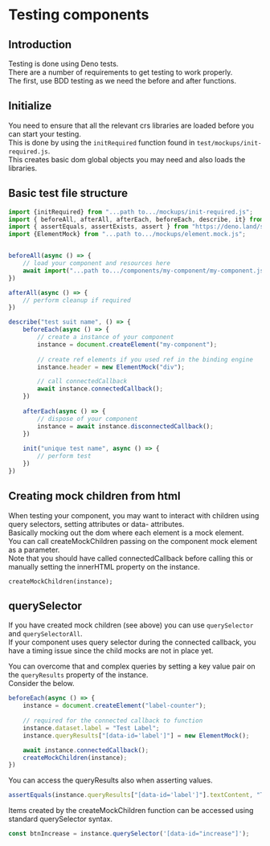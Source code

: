 # Testing components

## Introduction
Testing is done using Deno tests.  
There are a number of requirements to get testing to work properly.  
The first, use BDD testing as we need the before and after functions.

## Initialize
You need to ensure that all the relevant crs libraries are loaded before you can start your testing.  
This is done by using the `initRequired` function found in `test/mockups/init-required.js`.  
This creates basic dom global objects you may need and also loads the libraries.

## Basic test file structure

```js
import {initRequired} from "...path to.../mockups/init-required.js";
import { beforeAll, afterAll, afterEach, beforeEach, describe, it} from "https://deno.land/std@0.157.0/testing/bdd.ts";
import { assertEquals, assertExists, assert } from "https://deno.land/std@0.149.0/testing/asserts.ts";
import {ElementMock} from "...path to.../mockups/element.mock.js";


beforeAll(async () => {
    // load your component and resources here
    await import("...path to.../components/my-component/my-component.js");
})

afterAll(async () => {
    // perform cleanup if required
})

describe("test suit name", () => {
    beforeEach(async () => {
        // create a instance of your component
        instance = document.createElement("my-component");
        
        // create ref elements if you used ref in the binding engine
        instance.header = new ElementMock("div");

        // call connectedCallback
        await instance.connectedCallback();
    })
    
    afterEach(async () => {
        // dispose of your component
        instance = await instance.disconnectedCallback();
    })
    
    init("unique test name", async () => {
        // perform test
    })
})
```

## Creating mock children from html

When testing your component, you may want to interact with children using query selectors, setting attributes or data- attributes.    
Basically mocking out the dom where each element is a mock element.  
You can call createMockChildren passing on the component mock element as a parameter.  
Note that you should have called connectedCallback before calling this or manually setting the innerHTML property on the instance.

`createMockChildren(instance);`

## querySelector

If you have created mock children (see above) you can use `querySelector` and `querySelectorAll`.  
If your component uses query selector during the connected callback, you have a timing issue since the child mocks are not in place yet.

You can overcome that and complex queries by setting a key value pair on the `queryResults` property of the instance.  
Consider the below.  

```js
beforeEach(async () => {
    instance = document.createElement("label-counter");
    
    // required for the connected callback to function
    instance.dataset.label = "Test Label";
    instance.queryResults["[data-id='label']"] = new ElementMock();

    await instance.connectedCallback();
    createMockChildren(instance);
})
```

You can access the queryResults also when asserting values.

```js
assertEquals(instance.queryResults["[data-id='label']"].textContent, "Test Label");
```

Items created by the createMockChildren function can be accessed using standard querySelector syntax.

```js
const btnIncrease = instance.querySelector('[data-id="increase"]');
```